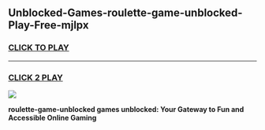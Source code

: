 
## Unblocked-Games-roulette-game-unblocked-Play-Free-mjlpx
<h3>
<a href="https://premium76.site?title=roulette-game-unblocked&ref=17A">CLICK TO PLAY</a></h3>
<hr>

<h3>
<a href="https://premium76.site?title=roulette-game-unblocked&ref=17A">CLICK 2 PLAY</a>
  
</h3>

<a href="https://premium76.site?title=roulette-game-unblocked&ref=17A"><img src="https://clearcache.store/games.png"></a>


**roulette-game-unblocked games unblocked: Your Gateway to Fun and Accessible Online Gaming**
